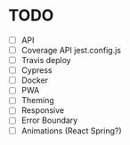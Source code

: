 # TODO
- [ ] API
- [ ] Coverage API jest.config.js
- [ ] Travis deploy
- [ ] Cypress
- [ ] Docker
- [ ] PWA
- [ ] Theming
- [ ] Responsive
- [ ] Error Boundary
- [ ] Animations (React Spring?)